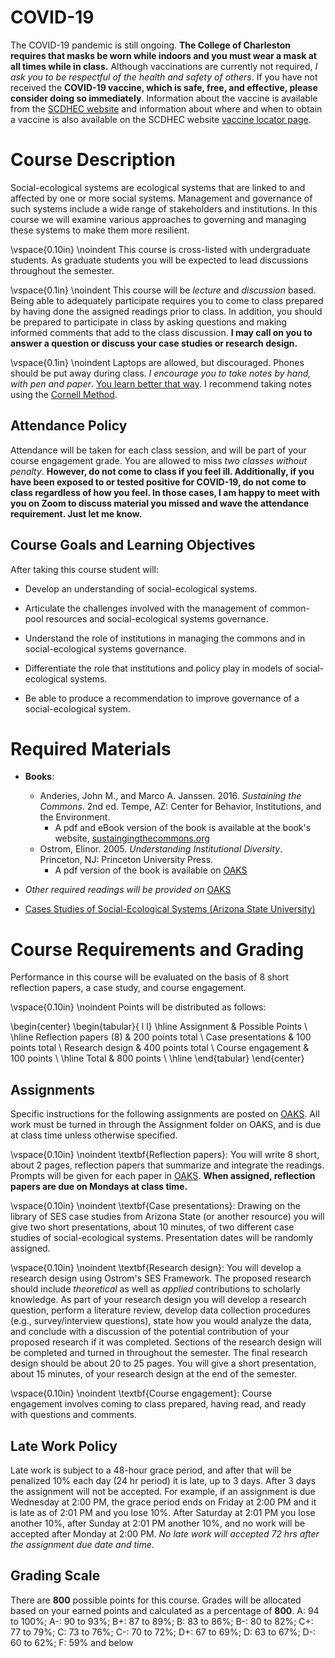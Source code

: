 # COVID-19

The COVID-19 pandemic is still ongoing. **The College of Charleston requires that masks be worn while indoors and you must wear a mask at all times while in class.** Although vaccinations are currently not required, _I ask you to be respectful of the health and safety of others_. If you have not received the **COVID-19 vaccine, which is safe, free, and effective, please consider doing so immediately**. Information about the vaccine is available from the [SCDHEC website](https://scdhec.gov/covid19/covid-19-vaccine) and information about where and when to obtain a vaccine is also available on the SCDHEC website [vaccine locator page](https://vaxlocator.dhec.sc.gov/). 

# Course Description

Social-ecological systems are ecological systems that are linked to and affected by one or more social systems. Management and governance of such systems include a wide range of stakeholders and institutions. In this course we will examine various approaches to governing and managing these systems to make them more resilient.    

\vspace{0.10in}
\noindent This course is cross-listed with undergraduate students. As graduate students you will be expected to lead discussions throughout the semester.    

\vspace{0.1in}
\noindent This course will be _lecture_ and _discussion_ based. Being able to adequately participate requires you to come to class prepared by having done the assigned readings prior to class. In addition, you should be prepared to participate in class by asking questions and making informed comments that add to the class discussion. **I may call on you to answer a question or discuss your case studies or research design.** 

\vspace{0.1in}
\noindent Laptops are allowed, but discouraged. Phones should be put away during class.  _I encourage you to take notes by hand, with pen and paper_. [You learn better that way](https://www.nytimes.com/2017/11/27/learning/should-teachers-and-professors-ban-student-use-of-laptops-in-class.html). I recommend taking notes using the [Cornell Method](http://www.usu.edu/arc/idea_sheets/pdf/note_taking_cornell.pdf).    

## Attendance Policy 

Attendance will be taken for each class session, and will be part of your course engagement grade. You are allowed to miss _two classes without penalty_.  **However, do not come to class if you feel ill. Additionally, if you have been exposed to or tested positive for COVID-19, do not come to class regardless of how you feel. In those cases, I am happy to meet with you on Zoom to discuss material you missed and wave the attendance requirement. Just let me know.** 

## Course Goals and Learning Objectives

After taking this course student will: 

* Develop an understanding of social-ecological systems.  

* Articulate the challenges involved with the management of common-pool resources and social-ecological systems governance.  

* Understand the role of institutions in managing the commons and in social-ecological systems governance. 

* Differentiate the role that institutions and policy play in models of social-ecological systems. 

* Be able to produce a recommendation to improve governance of a social-ecological system. 

# Required Materials

* **Books**: 
	* Anderies, John M., and Marco A. Janssen. 2016. _Sustaining the Commons_. 2nd ed. Tempe, AZ: Center for Behavior, Institutions, and the Environment.
		* A pdf and eBook version of the book is available at the book's website, [sustaingingthecommons.org](https://sustainingthecommons.org/)
	* Ostrom, Elinor. 2005. _Understanding Institutional Diversity_. Princeton, NJ: Princeton University Press. 
		* A pdf version of the book is available on [OAKS](https://lms.cofc.edu)

* _Other required readings will be provided on_ [OAKS](https://lms.cofc.edu) 

* [Cases Studies of Social-Ecological Systems (Arizona State University)](https://seslibrary.asu.edu/case) 

# Course Requirements and Grading

Performance in this course will be evaluated on the basis of 8 short reflection papers, a case study, and course engagement. 

\vspace{0.10in}
\noindent Points will be distributed as follows:

\begin{center}
\begin{tabular}{ l l}
\hline
Assignment & Possible Points \\ 
\hline
Reflection papers (8) & 200 points total \\
Case presentations & 100 points total \\
Research design & 400 points total \\
Course engagement & 100 points \\
\hline
Total &  800 points \\
\hline
\end{tabular}
\end{center}

## Assignments 

Specific instructions for the following assignments are posted on [OAKS](https://lms.cofc.edu/d2l/home). All work must be turned in through the Assignment folder on OAKS, and is due at class time unless otherwise specified. 

\vspace{0.10in}
\noindent \textbf{Reflection papers}: You will write 8 short, about 2 pages, reflection papers that summarize and integrate the readings. Prompts will be given for each paper in [OAKS](https://lms.cofc.edu). **When assigned, reflection papers are due on Mondays at class time.** 
 
\vspace{0.10in}
\noindent \textbf{Case presentations}: Drawing on the library of SES case studies from Arizona State (or another resource) you will give two short presentations, about 10 minutes, of two different case studies of social-ecological systems. Presentation dates will be randomly assigned.   

\vspace{0.10in}
\noindent \textbf{Research design}: You will develop a research design using Ostrom's SES Framework. The proposed research should include _theoretical_ as well as _applied_ contributions to scholarly knowledge. As part of your research design you will develop a research question, perform a literature review, develop data collection procedures (e.g., survey/interview questions), state how you would analyze the data, and conclude with a discussion of the potential contribution of your proposed research if it was completed. Sections of the research design will be completed and turned in throughout the semester. The final research design should be about 20 to 25 pages. You will give a short presentation, about 15 minutes, of your research design at the end of the semester.

\vspace{0.10in}
\noindent \textbf{Course engagement}: Course engagement involves coming to class prepared, having read, and ready with questions and comments. 

## Late Work Policy 

Late work is subject to a 48-hour grace period, and after that will be penalized 10% each day (24 hr period) it is late, up to 3 days. After 3 days the assignment will not be accepted. For example, if an assignment is due Wednesday at 2:00 PM, the grace period ends on Friday at 2:00 PM and it is late as of 2:01 PM and you lose 10%. After Saturday at 2:01 PM you lose another 10%, after Sunday at 2:01 PM another 10%, and no work will be accepted after Monday at 2:00 PM. _No late work will accepted 72 hrs after the assignment due date and time_.

## Grading Scale 

There are __800__ possible points for this course. Grades will be allocated based on your earned points and calculated as a percentage of __800__. A: 94 to 100%; A-: 90 to 93%; B+: 87 to 89%; B:
83 to 86%; B-: 80 to 82%; C+: 77 to 79%; C:  73 to 76%; C-: 70 to 72%; D+: 67 to 69%; D: 63 to 67%; D-: 60 to 62%; F: 59% and below 


